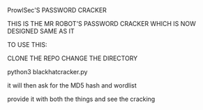 ProwlSec'S PASSWORD CRACKER


THIS IS THE MR ROBOT'S PASSWORD CRACKER WHICH IS NOW DESIGNED SAME AS IT

TO USE THIS:

CLONE THE REPO
CHANGE THE DIRECTORY

python3 blackhatcracker.py


it will then ask for the MD5 hash and wordlist

provide it with both the things and see the cracking
